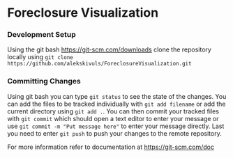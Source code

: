 Foreclosure Visualization
=========================
### Development Setup ###
Using the git bash https://git-scm.com/downloads clone the repository locally using
`git clone https://github.com/alekskivuls/ForeclosureVisualization.git`

### Committing Changes ###
Using git bash you can type `git status` to see the state of the changes.
You can add the files to be tracked individually with `git add filename` or add the current directory using `git add .`.
You can then commit your tracked files with `git commit` which should open a text editor to enter your message or use `git commit -m "Put message here"` to enter your message directly.
Last you need to enter `git push` to push your changes to the remote repository.

For more information refer to documentation at https://git-scm.com/doc